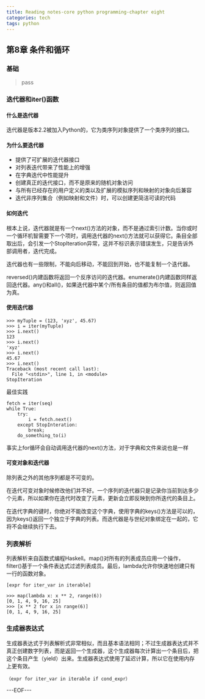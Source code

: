 ```yaml
---
title: Reading notes-core python programming-chapter eight
categories: tech
tags: python
---
```


## 第8章 条件和循环 ##


### 基础 ###

> pass

### 迭代器和iter()函数 ###

#### 什么是迭代器 ####

迭代器是版本2.2被加入Python的，它为类序列对象提供了一个类序列的接口。

#### 为什么要迭代器 ####

- 提供了可扩展的迭代器接口
- 对列表迭代带来了性能上的增强
- 在字典迭代中性能提升
- 创建真正的迭代接口，而不是原来的随机对象访问
- 与所有已经存在的用户定义的类以及扩展的模拟序列和映射的对象向后兼容
- 迭代非序列集合（例如映射和文件）时，可以创建更简洁可读的代码

#### 如何迭代 ####

根本上说，迭代器就是有一个next()方法的对象，而不是通过索引计数。当你或时一个循环机智需要下一个项时，调用迭代器的next()方法就可以获得它。条目全部取出后，会引发一个StopIteration异常，这并不标识表示错误发生，只是告诉外部调用者，迭代完成。

迭代器也有一些限制，不能向后移动，不能回到开始，也不能复制一个迭代器。

reversed()内建函数将返回一个反序访问的迭代器。enumerate()内建函数同样返回迭代器。any()和all()，如果迭代器中某个/所有条目的值都为布尔值，则返回值为真。

#### 使用迭代器 ####

    >>> myTuple = (123, 'xyz', 45.67)
	>>> i = iter(myTuple)
	>>> i.next()
	123
	>>> i.next()
	'xyz'
	>>> i.next()
	45.67
	>>> i.next()
	Traceback (most recent call last):
	  File "<stdin>", line 1, in <module>
	StopIteration

最佳实践

    fetch = iter(seq)
	while True:
		try:
			i = fetch.next()
		except StopInteration:
			break;
		do_something_to(i)
事实上for循环会自动调用迭代器的next()方法，对于字典和文件来说也是一样

#### 可变对象和迭代器 ####

除列表之外的其他序列都是不可变的。

在迭代可变对象时候修改他们并不好。一个序列的迭代器只是记录你当前到达多少个元素，所以如果你在迭代时改变了元素，更新会立即反映到你所迭代的条目上。

在迭代字典的键时，你绝对不能改变这个字典，使用字典的keys()方法是可以的，因为keys()返回一个独立于字典的列表。而迭代器是与世纪对象绑定在一起的，它将不会继续执行下去。

### 列表解析 ###

列表解析来自函数式编程Haskell。map()对所有的列表成员应用一个操作，filter()基于一个条件表达式过滤列表成员。最后，lambda允许你快速地创建只有一行的函数对象。

    [expr for iter_var in iterable]

	>>> map(lambda x: x ** 2, range(6))
	[0, 1, 4, 9, 16, 25]
	>>> [x ** 2 for x in range(6)]
	[0, 1, 4, 9, 16, 25]

### 生成器表达式 ###

生成器表达式于列表解析式非常相似，而且基本语法相同；不过生成器表达式并不真正创建数字列表，而是返回一个生成器，这个生成器每次计算出一个条目后，把这个条目产生（yield）出来。生成器表达式使用了延迟计算，所以它在使用内存上更有效。

	（expr for iter_var in iterable if cond_expr）







---EOF---
